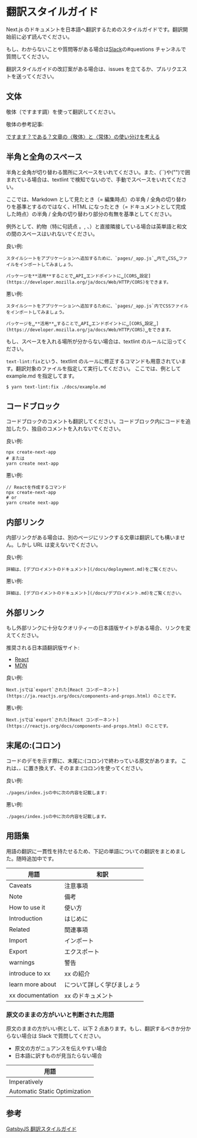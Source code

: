 # 翻訳スタイルガイド

Next.js のドキュメントを日本語へ翻訳するためのスタイルガイドです。翻訳開始前に必ず読んでください。

もし、わからないことや質問等がある場合は[Slack](https://nextjs-ja.slack.com/join/shared_invite/zt-f9knbi69-AjTZqNZpYv7knG30jPwHcQ#/)の#questions チャンネルで質問してください。

翻訳スタイルガイドの改訂案がある場合は、issues を立てるか、プルリクエストを送ってください。

## 文体

敬体（ですます調）を使って翻訳してください。

敬体の参考記事:

[ですます？である？文章の〈敬体〉と〈常体〉の使い分けを考える](https://blog.gururimichi.com/entry/2015/08/25/222628#:~:text=%E5%8F%A3%E8%AA%9E%E6%96%87%E4%BD%93%E3%81%AE%E4%B8%80%E3%80%82,%E7%94%A8%E3%81%84%E3%82%8B%E6%99%AE%E9%80%9A%E3%81%AE%E6%96%87%E7%AB%A0%E6%A7%98%E5%BC%8F%E3%80%82&text=%E8%BE%9E%E6%9B%B8%E3%82%92%E8%A6%8B%E3%82%8B%E3%81%A8%E3%80%81%E3%81%9D%E3%82%8C%E3%81%9E%E3%82%8C,%E6%9B%B8%E3%81%8D%E6%96%B9%E3%81%8C%E3%80%88%E6%95%AC%E4%BD%93%E3%80%89%E3%80%82)

## 半角と全角のスペース

半角と全角が切り替わる箇所にスペースをいれてください。また、(``)や("")で囲まれている場合は、textlint で検知でないので、手動でスペースをいれてください。

ここでは、Markdown として見たとき（= 編集時点）の半角 / 全角の切り替わりを基準とするのではなく、HTML になったとき（= ドキュメントとして完成した時点）の半角 / 全角の切り替わり部分の有無を基準としてください。

例外として、約物（特に句読点 。, 、）と直接隣接している場合は英単語と和文の間のスペースはいれないでください。

良い例:

```
スタイルシートをアプリケーションへ追加するために、`pages/_app.js`␣内で␣CSS␣ファイルをインポートしてみましょう。

パッケージを**活用**することで␣API␣エンドポイントに␣[CORS␣設定](https://developer.mozilla.org/ja/docs/Web/HTTP/CORS)をできます。

```

悪い例:

```
スタイルシートをアプリケーションへ追加するために、`pages/_app.js`内でCSSファイルをインポートしてみましょう。

パッケージを␣**活用**␣することで␣API␣エンドポイントに␣[CORS␣設定␣](https://developer.mozilla.org/ja/docs/Web/HTTP/CORS)␣をできます。
```

もし、スペースを入れる場所が分からない場合は、textlint のルールに沿ってください。

`text-lint:fix`という、textlint のルールに修正するコマンドも用意されています。翻訳対象のファイルを指定して実行してください。
ここでは、例として example.md を指定してます。

```
$ yarn text-lint:fix ./docs/example.md
```

## コードブロック

コードブロックのコメントも翻訳してください。コードブロック内にコードを追加したり、独自のコメントを入れないでください。

良い例:

```
npx create-next-app
# または
yarn create next-app
```

悪い例:

```
// Reactを作成するコマンド
npx create-next-app
# or
yarn create next-app

```

## 内部リンク

内部リンクがある場合は、別のページにリンクする文章は翻訳しても構いません。しかし URL は変えないでください。

良い例:

```
詳細は、[デプロイメントのドキュメント](/docs/deployment.md)をご覧ください。
```

悪い例:

```
詳細は、[デプロイメントのドキュメント](/docs/デプロイメント.md)をご覧ください。
```

## 外部リンク

もし外部リンクに十分なクオリティーの日本語版サイトがある場合、リンクを変えてください。

推奨される日本語翻訳版サイト:

- [React](https://ja.reactjs.org/)
- [MDN](https://developer.mozilla.org/ja/)

良い例:

```
Next.jsでは`export`された[React コンポーネント](https://ja.reactjs.org/docs/components-and-props.html) のことです。
```

悪い例:

```
Next.jsでは`export`された[React コンポーネント](https://reactjs.org/docs/components-and-props.html) のことです。
```

## 末尾の:(コロン)

コードのデモを示す際に、末尾に:(コロン)で終わっている原文があります。
これは、`。`に置き換えず、そのまま:(コロン)を使ってください。

良い例:

```
./pages/index.jsの中に次の内容を記載します:
```

悪い例:

```
./pages/index.jsの中に次の内容を記載します。
```

## 用語集

用語の翻訳に一貫性を持たせるため、下記の単語についての翻訳をまとめました。随時追加中です。

| 用語             | 和訳                       |
| ---------------- | -------------------------- |
| Caveats          | 注意事項                   |
| Note             | 備考                       |
| How to use it    | 使い方                     |
| Introduction     | はじめに                   |
| Related          | 関連事項                   |
| Import           | インポート                 |
| Export           | エクスポート               |
| warnings         | 警告                       |
| introduce to xx  | xx の紹介                  |
| learn more about | について詳しく学びましょう |
| xx documentation | xx のドキュメント          |

### 原文のままの方がいいと判断された用語

原文のままの方がいい例として、以下 2 点あります。もし、翻訳するべきか分からない場合は Slack で質問してください。

- 原文の方がニュアンスを伝えやすい場合
- 日本語に訳すものが見当たらない場合

| 用語                          |
| ----------------------------- |
| Imperatively                  |
| Automatic Static Optimization |

## 参考

[GatsbyJS 翻訳スタイルガイド](https://github.com/gatsbyjs/gatsby-ja/blob/master/style-guide.md)
